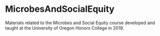 # MicrobesAndSocialEquity
Materials related to the Microbes and Social Equity course developed and taught at the University of Oregon Honors College in 2019.

